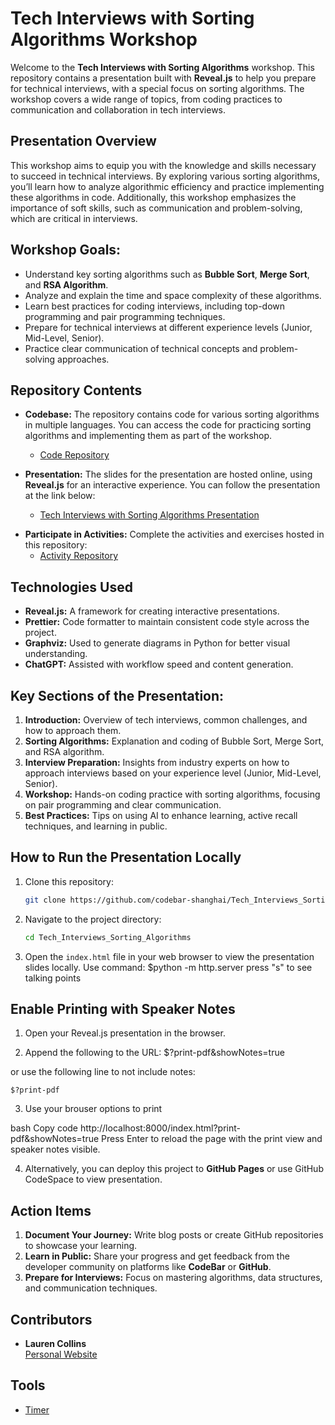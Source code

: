 # Tech Interviews with Sorting Algorithms Workshop

Welcome to the **Tech Interviews with Sorting Algorithms** workshop. This repository contains a presentation built with **Reveal.js** to help you prepare for technical interviews, with a special focus on sorting algorithms. The workshop covers a wide range of topics, from coding practices to communication and collaboration in tech interviews.

## Presentation Overview

This workshop aims to equip you with the knowledge and skills necessary to succeed in technical interviews. By exploring various sorting algorithms, you’ll learn how to analyze algorithmic efficiency and practice implementing these algorithms in code. Additionally, this workshop emphasizes the importance of soft skills, such as communication and problem-solving, which are critical in interviews.

## Workshop Goals:
- Understand key sorting algorithms such as **Bubble Sort**, **Merge Sort**, and **RSA Algorithm**.
- Analyze and explain the time and space complexity of these algorithms.
- Learn best practices for coding interviews, including top-down programming and pair programming techniques.
- Prepare for technical interviews at different experience levels (Junior, Mid-Level, Senior).
- Practice clear communication of technical concepts and problem-solving approaches.

## Repository Contents

- **Codebase:** The repository contains code for various sorting algorithms in multiple languages. You can access the code for practicing sorting algorithms and implementing them as part of the workshop.
  - [Code Repository](https://github.com/codebar-shanghai/Tech_Interviews_Sorting_Algorithms)

- **Presentation:** The slides for the presentation are hosted online, using **Reveal.js** for an interactive experience. You can follow the presentation at the link below:
  - [Tech Interviews with Sorting Algorithms Presentation](https://codebar-shanghai.github.io/Tech_Interviews_Sorting_Algorithms/)


* **Participate in Activities:** Complete the activities and exercises hosted in this repository: 
  - [Activity Repository](https://github.com/codebar-shanghai/Tech_Interviews_Sorting_Algorithms_activities.git) 

## Technologies Used
- **Reveal.js:** A framework for creating interactive presentations.
- **Prettier:** Code formatter to maintain consistent code style across the project.
- **Graphviz:** Used to generate diagrams in Python for better visual understanding.
- **ChatGPT:** Assisted with workflow speed and content generation.

## Key Sections of the Presentation:
1. **Introduction:** Overview of tech interviews, common challenges, and how to approach them.
2. **Sorting Algorithms:** Explanation and coding of Bubble Sort, Merge Sort, and RSA algorithm.
3. **Interview Preparation:** Insights from industry experts on how to approach interviews based on your experience level (Junior, Mid-Level, Senior).
4. **Workshop:** Hands-on coding practice with sorting algorithms, focusing on pair programming and clear communication.
5. **Best Practices:** Tips on using AI to enhance learning, active recall techniques, and learning in public.

## How to Run the Presentation Locally

1. Clone this repository:
    ```bash
    git clone https://github.com/codebar-shanghai/Tech_Interviews_Sorting_Algorithms.git
    ```

2. Navigate to the project directory:
    ```bash
    cd Tech_Interviews_Sorting_Algorithms
    ```

3. Open the `index.html` file in your web browser to view the presentation slides locally. Use command: 
    $python -m http.server
    press "s" to see talking points

## Enable Printing with Speaker Notes

1. Open your Reveal.js presentation in the browser.

2. Append the following to the URL:
    $?print-pdf&showNotes=true

or use the following line to not include notes: 

    $?print-pdf

3. Use your brouser options to print 
  

bash
Copy code
http://localhost:8000/index.html?print-pdf&showNotes=true
Press Enter to reload the page with the print view and speaker notes visible.

4. Alternatively, you can deploy this project to **GitHub Pages** or use GitHub CodeSpace to view presentation. 

## Action Items
1. **Document Your Journey:** Write blog posts or create GitHub repositories to showcase your learning.
2. **Learn in Public:** Share your progress and get feedback from the developer community on platforms like **CodeBar** or **GitHub**.
3. **Prepare for Interviews:** Focus on mastering algorithms, data structures, and communication techniques.

## Contributors
- **Lauren Collins**  
  [Personal Website](https://laurencollins.dev)

## Tools 
- [Timer](https://cuckoo.team/)

